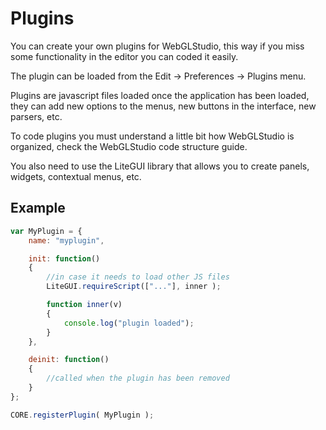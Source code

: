 # Plugins
You can create your own plugins for WebGLStudio, this way if you miss some functionality in the editor you can coded it easily.

The plugin can be loaded from the Edit -> Preferences -> Plugins menu.

Plugins are javascript files loaded once the application has been loaded, they can add new options to the menus, new buttons in the interface, new parsers, etc.

To code plugins you must understand a little bit how WebGLStudio is organized, check the WebGLStudio code structure guide.

You also need to use the LiteGUI library that allows you to create panels, widgets, contextual menus, etc.

## Example

```js
var MyPlugin = {
	name: "myplugin",

	init: function()
	{
		//in case it needs to load other JS files
		LiteGUI.requireScript(["..."], inner );

		function inner(v)
		{
			console.log("plugin loaded");
		}
	},

	deinit: function()
	{
		//called when the plugin has been removed
	}
};

CORE.registerPlugin( MyPlugin );

```
